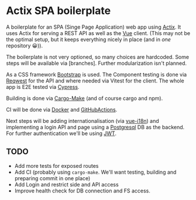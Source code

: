 # Actix SPA boilerplate

A boilerplate for an SPA (Singe Page Application) web app using [Actix](https://actix.rs/).
It uses Actix for serving a REST API as well as the [Vue](https://vuejs.org/)
client. (This may not be the optimal setup, but it keeps everything
nicely in place (and in *one* repository :grinning:)).

The boilerplate is not very optioned, so many choices are hardcoded.
Some steps will be available via [branches]. Further modularization
isn't planned.

As a CSS framework [Bootstrap](https://getbootstrap.com/) is used.
The Component testing is done via [Reqwest](https://docs.rs/reqwest/latest/reqwest/) for the API
and where needed via Vitest for the client. The whole app is E2E tested
via [Cypress](https://www.cypress.io/).
 
Building is done via [Cargo-Make](https://docs.rs/crate/cargo-make/latest)
(and of course cargo and npm).

CI will be done via [Docker](https://www.docker.com/)
and [GitHubActions](https://github.com/features/actions). 

Next steps will be adding internationalisation (via [vue-i18n](https://vue-i18n.intlify.dev/))
and implementing a login API and page using a
[Postgresql](https://www.postgresql.org/) DB as the backend. For further
authentication we'll be using [JWT](https://jwt.io/).

## TODO
- Add more tests for exposed routes
- Add CI (probably using `cargo-make`. We'll want testing,
building and preparing commit in one place)
- Add Login and restrict side and API access
- Improve health check for DB connection and FS access.
